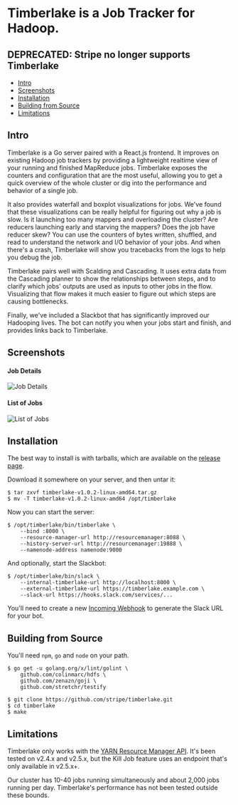 # Timberlake is a Job Tracker for Hadoop.
## DEPRECATED: Stripe no longer supports Timberlake

* [Intro](#intro)
* [Screenshots](#screenshots)
* [Installation](#installation)
* [Building from Source](#building-from-source)
* [Limitations](#limitations)

## Intro

Timberlake is a Go server paired with a React.js frontend. It improves on
existing Hadoop job trackers by providing a lightweight realtime view of your
running and finished MapReduce jobs. Timberlake exposes the counters and
configuration that are the most useful, allowing you to get a quick overview of
the whole cluster or dig into the performance and behavior of a single job.

It also provides waterfall and boxplot visualizations for jobs. We've found that
these visualizations can be really helpful for figuring out why a job is slow.
Is it launching too many mappers and overloading the cluster? Are reducers
launching early and starving the mappers? Does the job have reducer skew?
You can use the counters of bytes written, shuffled, and read to understand the
network and I/O behavior of your jobs. And when there's a crash, Timberlake will
show you tracebacks from the logs to help you debug the job.

Timberlake pairs well with Scalding and Cascading. It uses extra data from the
Cascading planner to show the relationships between steps, and to clarify which
jobs' outputs are used as inputs to other jobs in the flow. Visualizing that
flow makes it much easier to figure out which steps are causing bottlenecks.

Finally, we've included a Slackbot that has significantly improved our Hadooping
lives. The bot can notify you when your jobs start and finish, and provides
links back to Timberlake.


## Screenshots

#### Job Details
![Job Details](https://cloud.githubusercontent.com/assets/57258/5138257/b65377fe-7100-11e4-89b9-13fbacf411b1.png)

#### List of Jobs
![List of Jobs](https://cloud.githubusercontent.com/assets/57258/5137476/f755b92c-70ee-11e4-8d6f-6819e5035529.png)


## Installation

The best way to install is with tarballs, which are available on the
[release page](https://github.com/stripe/timberlake/releases).

Download it somewhere on your server, and then untar it:

    $ tar zxvf timberlake-v1.0.2-linux-amd64.tar.gz
    $ mv -T timberlake-v1.0.2-linux-amd64 /opt/timberlake

Now you can start the server:

    $ /opt/timberlake/bin/timberlake \
        --bind :8000 \
        --resource-manager-url http://resourcemanager:8088 \
        --history-server-url http://resourcemanager:19888 \
        --namenode-address namenode:9000

And optionally, start the Slackbot:

    $ /opt/timberlake/bin/slack \
        --internal-timberlake-url http://localhost:8000 \
        --external-timberlake-url https://timberlake.example.com \
        --slack-url https://hooks.slack.com/services/...

You'll need to create a new [Incoming Webhook](https://slack.com/services)
to generate the Slack URL for your bot.

## Building from Source

You'll need `npm`, `go` and `node` on your path.

    $ go get -u golang.org/x/lint/golint \
        github.com/colinmarc/hdfs \
        github.com/zenazn/goji \
        github.com/stretchr/testify

    $ git clone https://github.com/stripe/timberlake.git
    $ cd timberlake
    $ make

## Limitations

Timberlake only works with the [YARN Resource Manager
API](https://hadoop.apache.org/docs/r2.5.2/hadoop-yarn/hadoop-yarn-site/ResourceManagerRest.html).
It's been tested on v2.4.x and v2.5.x, but the Kill Job feature uses an endpoint
that's only available in v2.5.x+.

Our cluster has 10-40 jobs running simultaneously and about 2,000 jobs running
per day. Timberlake's performance has not been tested outside these bounds.
